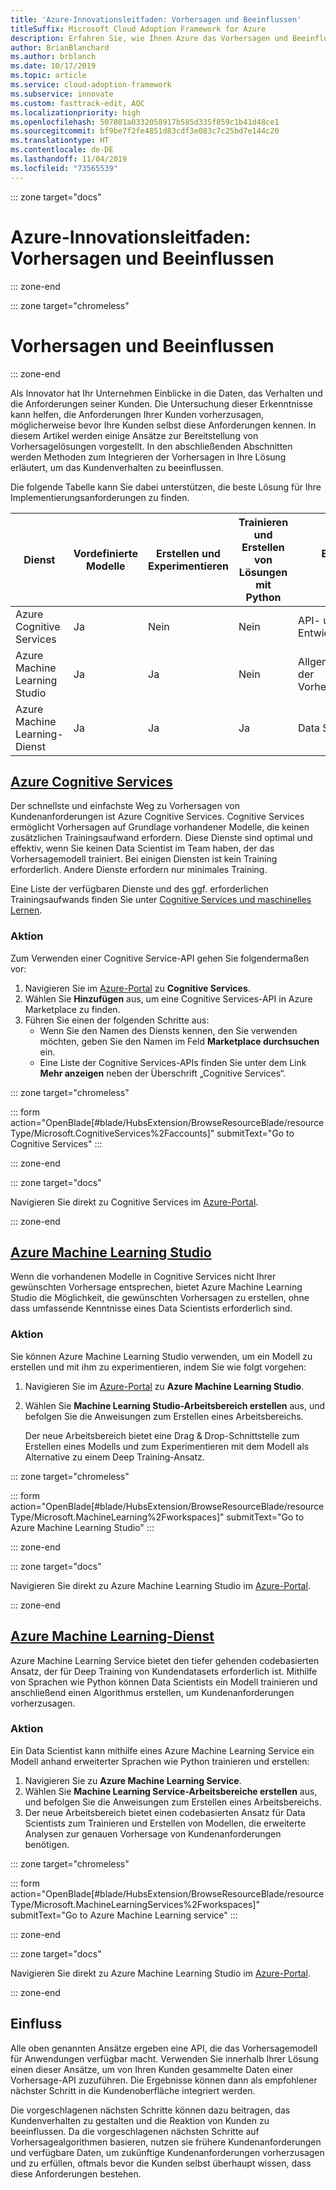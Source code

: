 ```yaml
---
title: 'Azure-Innovationsleitfaden: Vorhersagen und Beeinflussen'
titleSuffix: Microsoft Cloud Adoption Framework for Azure
description: Erfahren Sie, wie Ihnen Azure das Vorhersagen und Beeinflussen ermöglicht.
author: BrianBlanchard
ms.author: brblanch
ms.date: 10/17/2019
ms.topic: article
ms.service: cloud-adoption-framework
ms.subservice: innovate
ms.custom: fasttrack-edit, AQC
ms.localizationpriority: high
ms.openlocfilehash: 507801a0332058917b585d335f859c1b41d48ce1
ms.sourcegitcommit: bf9be7f2fe4851d83cdf3e083c7c25bd7e144c20
ms.translationtype: HT
ms.contentlocale: de-DE
ms.lasthandoff: 11/04/2019
ms.locfileid: "73565539"
---
```

::: zone target="docs"

# <a name="azure-innovation-guide-predict-and-influence"></a>Azure-Innovationsleitfaden: Vorhersagen und Beeinflussen

::: zone-end

::: zone target="chromeless"

# <a name="predict-and-influence"></a>Vorhersagen und Beeinflussen

::: zone-end

Als Innovator hat Ihr Unternehmen Einblicke in die Daten, das Verhalten und die Anforderungen seiner Kunden. Die Untersuchung dieser Erkenntnisse kann helfen, die Anforderungen Ihrer Kunden vorherzusagen, möglicherweise bevor Ihre Kunden selbst diese Anforderungen kennen. In diesem Artikel werden einige Ansätze zur Bereitstellung von Vorhersagelösungen vorgestellt. In den abschließenden Abschnitten werden Methoden zum Integrieren der Vorhersagen in Ihre Lösung erläutert, um das Kundenverhalten zu beeinflussen.

Die folgende Tabelle kann Sie dabei unterstützen, die beste Lösung für Ihre Implementierungsanforderungen zu finden.

|Dienst  |Vordefinierte Modelle  |Erstellen und Experimentieren  |Trainieren und Erstellen von Lösungen mit Python|Erforderliche Kenntnisse|
|---------|---------|---------|---------|---------|
|Azure Cognitive Services|Ja|Nein|Nein|API- und Entwicklerkenntnisse|
|Azure Machine Learning Studio|Ja|Ja|Nein|Allgemeine Kenntnisse der Vorhersagealgorithmen|
|Azure Machine Learning-Dienst|Ja|Ja|Ja|Data Scientist|

## <a name="azure-cognitive-servicestabcognitiveservices"></a>[Azure Cognitive Services](#tab/CognitiveServices)

Der schnellste und einfachste Weg zu Vorhersagen von Kundenanforderungen ist Azure Cognitive Services. Cognitive Services ermöglicht Vorhersagen auf Grundlage vorhandener Modelle, die keinen zusätzlichen Trainingsaufwand erfordern. Diese Dienste sind optimal und effektiv, wenn Sie keinen Data Scientist im Team haben, der das Vorhersagemodell trainiert. Bei einigen Diensten ist kein Training erforderlich. Andere Dienste erfordern nur minimales Training.

Eine Liste der verfügbaren Dienste und des ggf. erforderlichen Trainingsaufwands finden Sie unter [Cognitive Services und maschinelles Lernen](https://docs.microsoft.com/azure/cognitive-services/cognitive-services-and-machine-learning#service-requirements-for-the-data-model).

### <a name="action"></a>Aktion

Zum Verwenden einer Cognitive Service-API gehen Sie folgendermaßen vor:

1. Navigieren Sie im [Azure-Portal](https://portal.azure.com/#blade/HubsExtension/BrowseResourceBlade/resourceType/Microsoft.CognitiveServices%2Faccounts) zu **Cognitive Services**.
2. Wählen Sie **Hinzufügen** aus, um eine Cognitive Services-API in Azure Marketplace zu finden.
3. Führen Sie einen der folgenden Schritte aus:
   - Wenn Sie den Namen des Diensts kennen, den Sie verwenden möchten, geben Sie den Namen im Feld **Marketplace durchsuchen** ein.
   - Eine Liste der Cognitive Services-APIs finden Sie unter dem Link **Mehr anzeigen** neben der Überschrift „Cognitive Services“.

::: zone target="chromeless"

<!-- markdownlint-disable DOCSMD001 -->

::: form action="OpenBlade[#blade/HubsExtension/BrowseResourceBlade/resourceType/Microsoft.CognitiveServices%2Faccounts]" submitText="Go to Cognitive Services" :::

<!-- markdownlint-enable DOCSMD001 -->

::: zone-end

::: zone target="docs"

Navigieren Sie direkt zu Cognitive Services im [Azure-Portal](https://portal.azure.com/#blade/HubsExtension/BrowseResourceBlade/resourceType/Microsoft.CognitiveServices%2Faccounts).

::: zone-end

## <a name="azure-machine-learning-studiotabmachinelearningstudio"></a>[Azure Machine Learning Studio](#tab/MachineLearningStudio)

Wenn die vorhandenen Modelle in Cognitive Services nicht Ihrer gewünschten Vorhersage entsprechen, bietet Azure Machine Learning Studio die Möglichkeit, die gewünschten Vorhersagen zu erstellen, ohne dass umfassende Kenntnisse eines Data Scientists erforderlich sind.

<!-- markdownlint-disable MD024 -->

### <a name="action"></a>Aktion

Sie können Azure Machine Learning Studio verwenden, um ein Modell zu erstellen und mit ihm zu experimentieren, indem Sie wie folgt vorgehen:

1. Navigieren Sie im [Azure-Portal](https://portal.azure.com/#blade/HubsExtension/BrowseResourceBlade/resourceType/Microsoft.MachineLearning%2Fworkspaces) zu **Azure Machine Learning Studio**.
2. Wählen Sie **Machine Learning Studio-Arbeitsbereich erstellen** aus, und befolgen Sie die Anweisungen zum Erstellen eines Arbeitsbereichs.

   Der neue Arbeitsbereich bietet eine Drag & Drop-Schnittstelle zum Erstellen eines Modells und zum Experimentieren mit dem Modell als Alternative zu einem Deep Training-Ansatz.

::: zone target="chromeless"

<!-- markdownlint-disable DOCSMD001 -->

::: form action="OpenBlade[#blade/HubsExtension/BrowseResourceBlade/resourceType/Microsoft.MachineLearning%2Fworkspaces]" submitText="Go to Azure Machine Learning Studio" :::

<!-- markdownlint-enable DOCSMD001 -->

::: zone-end

::: zone target="docs"

Navigieren Sie direkt zu Azure Machine Learning Studio im [Azure-Portal](https://portal.azure.com/#blade/HubsExtension/BrowseResourceBlade/resourceType/Microsoft.MachineLearning%2Fworkspaces).

::: zone-end

## <a name="azure-machine-learning-servicetabmachinelearningservice"></a>[Azure Machine Learning-Dienst](#tab/MachineLearningService)

Azure Machine Learning Service bietet den tiefer gehenden codebasierten Ansatz, der für Deep Training von Kundendatasets erforderlich ist. Mithilfe von Sprachen wie Python können Data Scientists ein Modell trainieren und anschließend einen Algorithmus erstellen, um Kundenanforderungen vorherzusagen.

### <a name="action"></a>Aktion

Ein Data Scientist kann mithilfe eines Azure Machine Learning Service ein Modell anhand erweiterter Sprachen wie Python trainieren und erstellen:

1. Navigieren Sie zu **Azure Machine Learning Service**.
2. Wählen Sie **Machine Learning Service-Arbeitsbereiche erstellen** aus, und befolgen Sie die Anweisungen zum Erstellen eines Arbeitsbereichs.
3. Der neue Arbeitsbereich bietet einen codebasierten Ansatz für Data Scientists zum Trainieren und Erstellen von Modellen, die erweiterte Analysen zur genauen Vorhersage von Kundenanforderungen benötigen.

::: zone target="chromeless"

<!-- markdownlint-disable DOCSMD001 -->

::: form action="OpenBlade[#blade/HubsExtension/BrowseResourceBlade/resourceType/Microsoft.MachineLearningServices%2Fworkspaces]" submitText="Go to Azure Machine Learning service" :::

<!-- markdownlint-enable DOCSMD001 -->

::: zone-end

::: zone target="docs"

Navigieren Sie direkt zu Azure Machine Learning Studio im [Azure-Portal](https://portal.azure.com/#blade/HubsExtension/BrowseResourceBlade/resourceType/Microsoft.MachineLearningServices%2Fworkspaces).

::: zone-end

## <a name="influence"></a>Einfluss

Alle oben genannten Ansätze ergeben eine API, die das Vorhersagemodell für Anwendungen verfügbar macht. Verwenden Sie innerhalb Ihrer Lösung einen dieser Ansätze, um von Ihren Kunden gesammelte Daten einer Vorhersage-API zuzuführen. Die Ergebnisse können dann als empfohlener nächster Schritt in die Kundenoberfläche integriert werden.

Die vorgeschlagenen nächsten Schritte können dazu beitragen, das Kundenverhalten zu gestalten und die Reaktion von Kunden zu beeinflussen. Da die vorgeschlagenen nächsten Schritte auf Vorhersagealgorithmen basieren, nutzen sie frühere Kundenanforderungen und verfügbare Daten, um zukünftige Kundenanforderungen vorherzusagen und zu erfüllen, oftmals bevor die Kunden selbst überhaupt wissen, dass diese Anforderungen bestehen.
